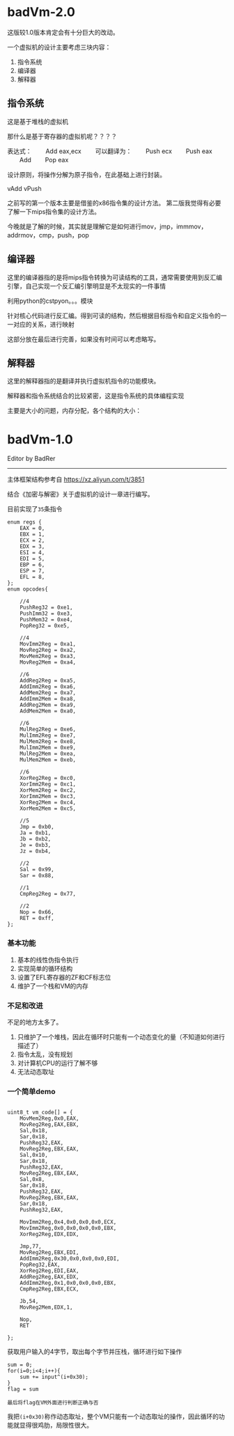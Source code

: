 # badVm-2.0

这版较1.0版本肯定会有十分巨大的改动。

一个虚拟机的设计主要考虑三块内容：

1. 指令系统
2. 编译器
3. 解释器

## 指令系统

这是基于堆栈的虚拟机

那什么是基于寄存器的虚拟机呢？？？？

表达式：
　　Add eax,ecx
　　可以翻译为：
　　Push ecx
　　Push eax
　　Add
　　Pop eax

设计原则，将操作分解为原子指令，在此基础上进行封装。

vAdd
vPush

之前写的第一个版本主要是借鉴的x86指令集的设计方法。
第二版我觉得有必要了解一下mips指令集的设计方法。

今晚就是了解的时候，其实就是理解它是如何进行mov，jmp，immmov，addrmov，cmp，push，pop



## 编译器
这里的编译器指的是将mips指令转换为可读结构的工具，通常需要使用到反汇编引擎，自己实现一个反汇编引擎明显是不太现实的一件事情

利用python的cstpyon。。。模块

针对核心代码进行反汇编。得到可读的结构，然后根据目标指令和自定义指令的一一对应的关系，进行映射

这部分放在最后进行完善，如果没有时间可以考虑略写。

## 解释器
这里的解释器指的是翻译并执行虚拟机指令的功能模块。

解释器和指令系统结合的比较紧密，这是指令系统的具体编程实现

主要是大小的问题，内存分配，各个结构的大小：































# badVm-1.0

Editor by BadRer

---

主体框架结构参考自 https://xz.aliyun.com/t/3851 

结合《加密与解密》关于虚拟机的设计一章进行编写。

目前实现了`35`条指令

```
enum regs {
    EAX = 0,
    EBX = 1,
    ECX = 2,
    EDX = 3,
    ESI = 4,
    EDI = 5,
    EBP = 6,
    ESP = 7,
    EFL = 8,
};
enum opcodes{

    //4
    PushReg32 = 0xe1,
    PushImm32 = 0xe3,
    PushMem32 = 0xe4,
    PopReg32 = 0xe5,

    //4
    MovImm2Reg = 0xa1,
    MovReg2Reg = 0xa2,
    MovMem2Reg = 0xa3,
    MovReg2Mem = 0xa4,

    //6
    AddReg2Reg = 0xa5,
    AddImm2Reg = 0xa6,
    AddMem2Reg = 0xa7,
    AddImm2Mem = 0xa8,
    AddReg2Mem = 0xa9,
    AddMem2Mem = 0xa0,

    //6
    MulReg2Reg = 0xe6,
    MulImm2Reg = 0xe7,
    MulMem2Reg = 0xe8,
    MulImm2Mem = 0xe9,
    MulReg2Mem = 0xea,
    MulMem2Mem = 0xeb,

    //6
    XorReg2Reg = 0xc0,
    XorImm2Reg = 0xc1,
    XorMem2Reg = 0xc2,
    XorImm2Mem = 0xc3,
    XorReg2Mem = 0xc4,
    XorMem2Mem = 0xc5,

    //5
    Jmp = 0xb0,
    Ja = 0xb1,
    Jb = 0xb2,
    Je = 0xb3,
    Jz = 0xb4,
    
    //2
    Sal = 0x99,
    Sar = 0x88,
    
    //1
    CmpReg2Reg = 0x77,

    //2
    Nop = 0x66,
    RET = 0xff,
};

```

### 基本功能

1. 基本的线性伪指令执行
2. 实现简单的循环结构
3. 设置了EFL寄存器的ZF和CF标志位
4. 维护了一个栈和VM的内存


### 不足和改进

不足的地方太多了。

1. 只维护了一个堆栈，因此在循环时只能有一个动态变化的量（不知道如何进行描述了）
2. 指令太乱，没有规划
3. 对计算机CPU的运行了解不够
4. 无法动态取址

### 一个简单demo

```

uint8_t vm_code[] = {
    MovMem2Reg,0x0,EAX,
    MovReg2Reg,EAX,EBX,
    Sal,0x18,
    Sar,0x18,
    PushReg32,EAX,
    MovReg2Reg,EBX,EAX,
    Sal,0x10,
    Sar,0x18,
    PushReg32,EAX,
    MovReg2Reg,EBX,EAX,
    Sal,0x8,
    Sar,0x18,
    PushReg32,EAX,
    MovReg2Reg,EBX,EAX,
    Sar,0x18,
    PushReg32,EAX,
    
    MovImm2Reg,0x4,0x0,0x0,0x0,ECX,
    MovImm2Reg,0x0,0x0,0x0,0x0,EBX,
    XorReg2Reg,EDX,EDX,

    Jmp,77,
    MovReg2Reg,EBX,EDI,
    AddImm2Reg,0x30,0x0,0x0,0x0,EDI,
    PopReg32,EAX,
    XorReg2Reg,EDI,EAX,
    AddReg2Reg,EAX,EDX,
    AddImm2Reg,0x1,0x0,0x0,0x0,EBX,
    CmpReg2Reg,EBX,ECX,
    
    Jb,54,
    MovReg2Mem,EDX,1,

    Nop,
    RET

};

```

获取用户输入的4字节，取出每个字节并压栈，循环进行如下操作

```
sum = 0;
for(i=0;i<4;i++){
	sum += input^(i+0x30);
}
flag = sum

最后将flag在VM外面进行判断正确与否
```

我把`(i+0x30)`称作动态取址，整个VM只能有一个动态取址的操作，因此循环的功能就显得很鸡肋，局限性很大。

